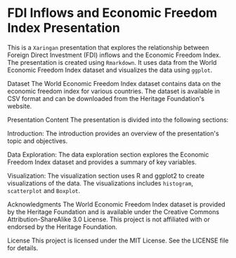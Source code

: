 # FDI Inflows and Economic Freedom Index Presentation
This is a `Xaringan` presentation that explores the relationship between Foreign Direct Investment (FDI) inflows and the Economic Freedom Index. The presentation is created using `Rmarkdown`. It uses data from the World Economic Freedom Index dataset and visualizes the data using `ggplot`.

Dataset
The World Economic Freedom Index dataset contains data on the economic freedom index for various countries. The dataset is available in CSV format and can be downloaded from the Heritage Foundation's website.

Presentation Content
The presentation is divided into the following sections:

Introduction: The introduction provides an overview of the presentation's topic and objectives.

Data Exploration: The data exploration section explores the Economic Freedom Index dataset and provides a summary of key variables.

Visualization: The visualization section uses R and ggplot2 to create visualizations of the data. The visualizations includes `histogram`, `scatterplot` and `Boxplot`.

Acknowledgments
The World Economic Freedom Index dataset is provided by the Heritage Foundation and is available under the Creative Commons Attribution-ShareAlike 3.0 License. This project is not affiliated with or endorsed by the Heritage Foundation.

License
This project is licensed under the MIT License. See the LICENSE file for details.
